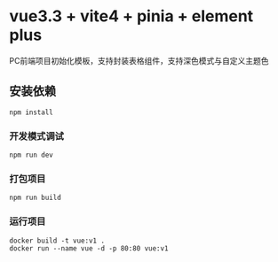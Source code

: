 # vue3.3 + vite4 + pinia + element plus
PC前端项目初始化模板，支持封装表格组件，支持深色模式与自定义主题色
## 安装依赖
```
npm install
```

### 开发模式调试
```
npm run dev
```

### 打包项目
```
npm run build
```

### 运行项目
```
docker build -t vue:v1 .
docker run --name vue -d -p 80:80 vue:v1
```
